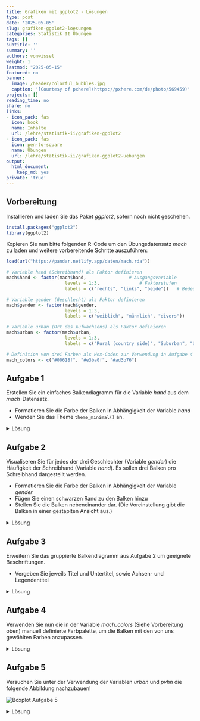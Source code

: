 ```yaml
---
title: Grafiken mit ggplot2 - Lösungen
type: post
date: '2025-05-05'
slug: grafiken-ggplot2-loesungen
categories: Statistik II Übungen
tags: []
subtitle: ''
summary: ''
authors: vonwissel
weight: 1
lastmod: "2025-05-15"
featured: no
banner:
  image: /header/colorful_bubbles.jpg
  caption: '[Courtesy of pxhere](https://pxhere.com/de/photo/569459)'
projects: []
reading_time: no
share: no
links:
- icon_pack: fas
  icon: book
  name: Inhalte
  url: /lehre/statistik-ii/grafiken-ggplot2
- icon_pack: fas
  icon: pen-to-square
  name: Übungen
  url: /lehre/statistik-ii/grafiken-ggplot2-uebungen
output:
  html_document:
    keep_md: yes
private: 'true'
---
```





## Vorbereitung

Installieren und laden Sie das Paket *ggplot2*, sofern noch nicht geschehen.


```r
install.packages("ggplot2")
library(ggplot2)
```

Kopieren Sie nun bitte folgenden R-Code um den Übungsdatensatz *mach* zu laden und weitere vorbereitende Schritte auszuführen:


```r
load(url("https://pandar.netlify.app/daten/mach.rda"))

# Variable hand (Schreibhand) als Faktor definieren
mach$hand <- factor(mach$hand,                # Ausgangsvariable
                      levels = 1:3,               # Faktorstufen
                      labels = c("rechts", "links", "beide"))   # Bedeutung

# Variable gender (Geschlecht) als Faktor definieren
mach$gender <- factor(mach$gender,
                      levels = 1:3,
                      labels = c("weiblich", "männlich", "divers"))

# Variable urban (Ort des Aufwachsens) als Faktor definieren
mach$urban <- factor(mach$urban,
                      levels = 1:3,
                      labels = c("Rural (country side)", "Suburban", "Urban (town / city)"))

# Definition von drei Farben als Hex-Codes zur Verwendung in Aufgabe 4
mach_colors <- c("#00618f", "#e3ba0f", "#ad3b76")
```

## Aufgabe 1

Erstellen Sie ein einfaches Balkendiagramm für die Variable *hand* aus dem *mach*-Datensatz.
- Formatieren Sie die Farbe der Balken in Abhängigkeit der Variable *hand*
- Wenden Sie das Theme `theme_minimal()` an.

<details>

<summary>Lösung</summary>


``` r
ggplot(mach, aes(x = hand)) +    # Erstellen eines leeren ggplots für den Datensatz 'mach' und der Variable 'hand' auf der x-Achse
  geom_bar(aes(fill = hand)) +   # Erweitern um eine Ebene mit Balkendiagramm. Festlegen der Farben der Balken in Abhängigkeit der Variable 'hand'
  theme_minimal()                # Verwendung des gefragten Themes
```

</details>

## Aufgabe 2

Visualiseren Sie für jedes der drei Geschlechter (Variable *gender*) die Häufigkeit der Schreibhand (Variable *hand*). Es sollen drei Balken pro Schreibhand dargestellt werden.
- Formatieren Sie die Farbe der Balken in Abhängigkeit der Variable *gender*
- Fügen Sie einen schwarzen Rand zu den Balken hinzu
- Stellen Sie die Balken nebeneinander dar. (Die Voreinstellung gibt die Balken in einer gestaplten Ansicht aus.)

<details>

<summary>Lösung</summary>


``` r
ggplot(mach, aes(x = hand, group = gender)) +                         # Grundstruktur: x-Achse = 'hand', gruppiert nach 'gender'
  geom_bar(aes(fill = gender), color = 'black', position = 'dodge')   # Balken farbig nach Geschlecht, mit schwarzem Rand, nebeneinander dargestellt 
```

</details>

## Aufgabe 3

Erweitern Sie das gruppierte Balkendiagramm aus Aufgabe 2 um geeignete Beschriftungen.
- Vergeben Sie jeweils Titel und Untertitel, sowie Achsen- und Legendentitel

<details>

<summary>Lösung</summary>


``` r
ggplot(mach, aes(x = hand, group = gender)) +  
  geom_bar(aes(fill = gender), color = "black", position = "dodge") +  # Gruppiertes Balkendiagramm wie in Aufgabe 2
  labs(x = "Schreibhand", y = "Anzahl", fill = "Geschlecht") +         # Achsen- und Legendentitel ergänzen
  ggtitle("Verteilung der Schreihand nach Geschlecht",                 # Haupttitel
          "(Daten aus dem mach-Datensatz)")                            # Untertitel
```

</details>

## Aufgabe 4

Verwenden Sie nun die in der Variable *mach_colors* (Siehe Vorbereitung oben) manuell definierte Farbpalette, um die Balken mit den von uns gewählten Farben anzupassen.

<details>

<summary>Lösung</summary>


``` r
ggplot(mach, aes(x = hand, group = gender)) +  
  geom_bar(aes(fill = gender), color = "black", position = "dodge") +  # Gruppiertes Balkendiagramm
  scale_fill_manual(values = mach_colors) +                            # Eigene Farbpalette anwenden
  labs(x = "Schreibhand", y = "Anzahl", fill = "Geschlecht") +         # Beschriftungen setzen
  ggtitle("Verteilung der Schreihand nach Geschlecht",
          "(Daten aus dem mach-Datensatz)")
```

</details>

## Aufgabe 5

Versuchen Sie unter der Verwendung der Variablen *urban* und *pvhn* die folgende Abbildung nachzubauen! 

![Boxplot Aufgabe 5]("../../grafiken-ggplot2-aufgabe5.png")

<details>

<summary>Lösung</summary>


``` r
ggplot(mach, aes(x = urban, y = pvhn, fill = urban)) +
  geom_boxplot() +
  scale_fill_manual(values = mach_colors) +
  theme_minimal() +
  labs(
    x = "Childhood Environment",             # x-Achsenbeschriftung
    y = "Positive View of Human Nature",     # y-Achsenbeschriftung
    fill = "Urbanization Level"              # Erklärende Legende statt Variablennamen "urban"
  ) +
  ggtitle(
    "Positive View of Human Nature by Childhood Environment",  # Title des Boxplots
    subtitle = "Grouped by self-reported urbanization level"   # Subtitle des Boxplots
  )
```

</details>
